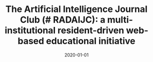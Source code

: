 ---
title: "The Artificial Intelligence Journal Club (# RADAIJC): a multi-institutional resident-driven web-based educational initiative"
collection: publications
date: 2020-01-01
venue: 'Academic radiology'
citation: 'Balthazar, P., Tajmir, S. H., Ortiz, D. A., Herse, C. C., Shea, L. A., Seals, K. F., ... &amp; Gichoya, J. W. (2020). The Artificial Intelligence Journal Club (# RADAIJC): a multi-institutional resident-driven web-based educational initiative. Academic radiology, 27(1), 136-139.'
---